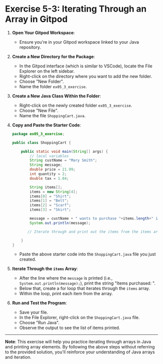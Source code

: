 
# Exercise 5-3: Iterating Through an Array in Gitpod

1. **Open Your Gitpod Workspace**: 
   - Ensure you're in your Gitpod workspace linked to your Java repository.

2. **Create a New Directory for the Package**: 
   - In the Gitpod interface (which is similar to VSCode), locate the File Explorer on the left sidebar.
   - Right-click on the directory where you want to add the new folder.
   - Choose "New Folder".
   - Name the folder `ex05_3_exercise`.

3. **Create a New Java Class Within the Folder**: 
   - Right-click on the newly created folder `ex05_3_exercise`.
   - Choose "New File".
   - Name the file `ShoppingCart.java`.

4. **Copy and Paste the Starter Code**:
   ```java
   package ex05_3_exercise;

   public class ShoppingCart {

       public static void main(String[] args) {
           // local variables
           String custName = "Mary Smith";
           String message;
           double price = 21.99;
           int quantity = 2;
           double tax = 1.04;

           String items[];
           items = new String[4];
           items[0] = "Shirt";
           items[1] = "Belt";
           items[2] = "Scarf";
           items[3] = "Skirt";

           message = custName + " wants to purchase "+items.length+" items.";
           System.out.println(message);

          // Iterate through and print out the items from the items array

       }    
   }
   ```
   - Paste the above starter code into the `ShoppingCart.java` file you just created.

5. **Iterate Through the `items` Array**:
   - After the line where the `message` is printed (i.e., `System.out.println(message);`), print the string "Items purchased: ".
   - Below that, create a for loop that iterates through the `items` array.
   - Within the loop, print each item from the array.

6. **Run and Test the Program**:
   - Save your file.
   - In the File Explorer, right-click on the `ShoppingCart.java` file.
   - Choose "Run Java".
   - Observe the output to see the list of items printed.

---

**Note**: This exercise will help you practice iterating through arrays in Java and printing array elements. By following the above steps without referring to the provided solution, you'll reinforce your understanding of Java arrays and iteration.
